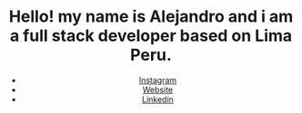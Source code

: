 <!--
**Alejandro1709/Alejandro1709** is a ✨ _special_ ✨ repository because its `README.md` (this file) appears on your GitHub profile.

Here are some ideas to get you started:

- 🔭 I’m currently working on ...
- 🌱 I’m currently learning ...
- 👯 I’m looking to collaborate on ...
- 🤔 I’m looking for help with ...
- 💬 Ask me about ...
- 📫 How to reach me: ...
- 😄 Pronouns: ...
- ⚡ Fun fact: ...
-->
<body>
  <header>
    <h1>Hello! my name is Alejandro and i am a full stack developer based on Lima Peru.</h1>
    <nav>
      <ul>
        <li>
          <a href="https://www.instagram.com/alejandrope.js" target="_blank">Instagram</a>
        </li>
         <li>
          <a href="https://www.alejandrolarosa.com/" target="_blank">Website</a>
        </li>
         <li>
          <a href="https://www.linkedin.com/in/alejandro-la-rosa-4497a995/" target="_blank">Linkedin</a>
        </li>
      </ul>
    </nav>
  </header>
</body>
